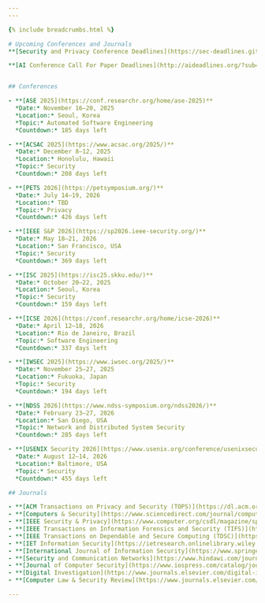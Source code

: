 ```yaml
---
---

{% include breadcrumbs.html %}

# Upcoming Conferences and Journals
**[Security and Privacy Conference Deadlines](https://sec-deadlines.github.io/)**

**[AI Conference Call For Paper Deadlines](http://aideadlines.org/?sub=ML,CV,NLP,RO,SP,DM,AP,KR,HCI,IRSM,MISC)**


## Conferences

- **[ASE 2025](https://conf.researchr.org/home/ase-2025)**  
  *Date:* November 16–20, 2025  
  *Location:* Seoul, Korea  
  *Topic:* Automated Software Engineering  
  *Countdown:* 185 days left

- **[ACSAC 2025](https://www.acsac.org/2025/)**  
  *Date:* December 8–12, 2025  
  *Location:* Honolulu, Hawaii  
  *Topic:* Security  
  *Countdown:* 208 days left

- **[PETS 2026](https://petsymposium.org/)**  
  *Date:* July 14–19, 2026  
  *Location:* TBD  
  *Topic:* Privacy  
  *Countdown:* 426 days left

- **[IEEE S&P 2026](https://sp2026.ieee-security.org/)**  
  *Date:* May 18–21, 2026  
  *Location:* San Francisco, USA  
  *Topic:* Security  
  *Countdown:* 369 days left

- **[ISC 2025](https://isc25.skku.edu/)**  
  *Date:* October 20–22, 2025  
  *Location:* Seoul, Korea  
  *Topic:* Security  
  *Countdown:* 159 days left

- **[ICSE 2026](https://conf.researchr.org/home/icse-2026)**  
  *Date:* April 12–18, 2026  
  *Location:* Rio de Janeiro, Brazil  
  *Topic:* Software Engineering  
  *Countdown:* 337 days left

- **[IWSEC 2025](https://www.iwsec.org/2025/)**  
  *Date:* November 25–27, 2025  
  *Location:* Fukuoka, Japan  
  *Topic:* Security  
  *Countdown:* 194 days left

- **[NDSS 2026](https://www.ndss-symposium.org/ndss2026/)**  
  *Date:* February 23–27, 2026  
  *Location:* San Diego, USA  
  *Topic:* Network and Distributed System Security  
  *Countdown:* 285 days left

- **[USENIX Security 2026](https://www.usenix.org/conference/usenixsecurity26)**  
  *Date:* August 12–14, 2026  
  *Location:* Baltimore, USA  
  *Topic:* Security  
  *Countdown:* 455 days left

## Journals

- **[ACM Transactions on Privacy and Security (TOPS)](https://dl.acm.org/journal/tops)**
- **[Computers & Security](https://www.sciencedirect.com/journal/computers-and-security)**
- **[IEEE Security & Privacy](https://www.computer.org/csdl/magazine/sp)**
- **[IEEE Transactions on Information Forensics and Security (TIFS)](https://signalprocessingsociety.org/publications-resources/ieee-transactions-information-forensics-and-security)**
- **[IEEE Transactions on Dependable and Secure Computing (TDSC)](https://www.computer.org/csdl/journal/tq)**
- **[IET Information Security](https://ietresearch.onlinelibrary.wiley.com/journal/ietis)**
- **[International Journal of Information Security](https://www.springer.com/journal/10207)**
- **[Security and Communication Networks](https://www.hindawi.com/journals/scn/)**
- **[Journal of Computer Security](https://www.iospress.com/catalog/journals/journal-of-computer-security)**
- **[Digital Investigation](https://www.journals.elsevier.com/digital-investigation)**
- **[Computer Law & Security Review](https://www.journals.elsevier.com/computer-law-and-security-review)**

---
```



